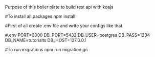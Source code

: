 Purpose of this boiler plate to build rest api with koajs

#To install all packages npm install

#First of all create .env file and write your configs like that 

#.env
PORT=3000
DB_PORT=5432
DB_USER=postgres
DB_PASS=1234
DB_NAME=tutorialts
DB_HOST=127.0.0.1

#To run migrations npm run migration:gn
